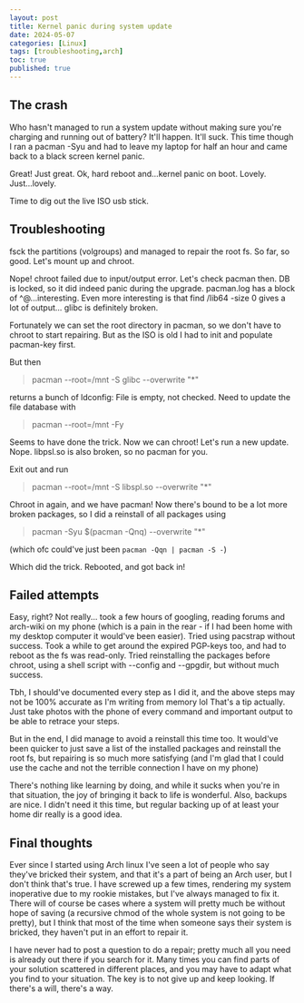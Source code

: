 ```yaml
---
layout: post
title: Kernel panic during system update
date: 2024-05-07
categories: [Linux]
tags: [troubleshooting,arch]
toc: true
published: true
---
```


## The crash
Who hasn't managed to run a system update without making sure you're charging and running out of battery? It'll happen. It'll suck.
This time though I ran a pacman -Syu and had to leave my laptop for half an hour and came back to a black screen kernel panic.

Great! Just great. Ok, hard reboot and...kernel panic on boot.
Lovely. Just...lovely.


Time to dig out the live ISO usb stick.

## Troubleshooting
fsck the partitions (volgroups) and managed to repair the root fs. So far, so good.
Let's mount up and chroot.

Nope! chroot failed due to input/output error.
Let's check pacman then. DB is locked, so it did indeed panic during the upgrade. pacman.log has a block of ^@...interesting.
Even more interesting is that find /lib64 -size 0 gives a lot of output... glibc is definitely broken.

Fortunately we can set the root directory in pacman, so we don't have to chroot to start repairing. But as the ISO is old I had to init and populate pacman-key first.

But then

> pacman --root=/mnt -S glibc --overwrite "*"

returns a bunch of ldconfig: File <file> is empty, not checked.
Need to update the file database with
> pacman --root=/mnt -Fy

Seems to have done the trick.
Now we can chroot! Let's run a new update. Nope. libpsl.so is also broken, so no pacman for you.

Exit out and run
> pacman --root=/mnt -S libspl.so --overwrite "*"

Chroot in again, and we have pacman!
Now there's bound to be a lot more broken packages, so I did a reinstall of all packages using
>pacman -Syu $(pacman -Qnq) --overwrite "*"

(which ofc could've just been `pacman -Qqn | pacman -S -`)

Which did the trick. Rebooted, and got back in!

## Failed attempts
Easy, right?
Not really... took a few hours of googling, reading forums and arch-wiki on my phone (which is a pain in the rear - if I had been home with my desktop computer it would've been easier).
Tried using pacstrap without success. Took a while to get around the expired PGP-keys too, and had to reboot as the fs was read-only.
Tried reinstalling the packages before chroot, using a shell script with --config and --gpgdir, but without much success.

Tbh, I should've documented every step as I did it, and the above steps may not be 100% accurate as I'm writing from memory lol
That's a tip actually. Just take photos with the phone of every command and important output to be able to retrace your steps.

But in the end, I did manage to avoid a reinstall this time too. It would've been quicker to just save a list of the installed packages and reinstall the root fs, but repairing is so much more satisfying (and I'm glad that I could use the cache and not the terrible connection I have on my phone)

There's nothing like learning by doing, and while it sucks when you're in that situation, the joy of bringing it back to life is wonderful. Also, backups are nice. I didn't need it this time, but regular backing up of at least your home dir really is a good idea.

## Final thoughts
Ever since I started using Arch linux I've seen a lot of people who say they've bricked their system, and that it's a part of being an Arch user, but I don't think that's true. I have screwed up a few times, rendering my system inoperative due to my rookie mistakes, but I've always managed to fix it. There will of course be cases where a system will pretty much be without hope of saving (a recursive chmod of the whole system is not going to be pretty), but I think that most of the time when someone says their system is bricked, they haven't put in an effort to repair it.

I have never had to post a question to do a repair; pretty much all you need is already out there if you search for it. Many times you can find parts of your solution scattered in different places, and you may have to adapt what you find to your situation. The key is to not give up and keep looking. If there's a will, there's a way.
